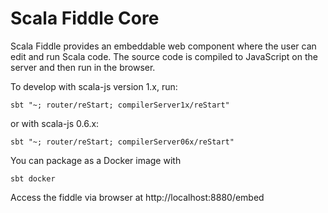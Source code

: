 # Scala Fiddle Core

Scala Fiddle provides an embeddable web component where the user can edit and run Scala code. The source code is
compiled to JavaScript on the server and then run in the browser.

To develop with scala-js version 1.x, run:

```
sbt "~; router/reStart; compilerServer1x/reStart"
```
or with scala-js 0.6.x:

```
sbt "~; router/reStart; compilerServer06x/reStart"
```



You can package as a Docker image with

```
sbt docker
```

Access the fiddle via browser at http://localhost:8880/embed

